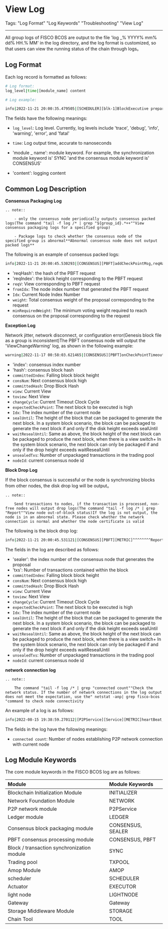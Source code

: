 # View Log

Tags: "Log Format" "Log Keywords" "Troubleshooting" "View Log"

----

All group logs of FISCO BCOS are output to the file 'log _% YYYY% mm% dd% HH.% MM' in the log directory, and the log format is customized, so that users can view the running status of the chain through logs。

## Log Format

Each log record is formatted as follows:

```bash
# Log format:
log_level|time|[module_name] content

# Log example:

info|2022-11-21 20:00:35.479505|[SCHEDULER][blk-1]BlockExecutive prepare: fillBlock end,txNum=1,cost=0,fetchNum=1
```

The fields have the following meanings:

- `log_level`: Log level. Currently, log levels include 'trace', 'debug', 'info', 'warning', 'error', and 'fatal'

- `time`: Log output time, accurate to nanoseconds

- 'module _ name': module keyword. For example, the synchronization module keyword is' SYNC 'and the consensus module keyword is' CONSENSUS'

- 'content': logging content


## Common Log Description

**Consensus Packaging Log**

```eval_rst
.. note::

    - only the consensus node periodically outputs consensus packed logs(The command "tail -f log /* | grep "${group_id}.*++""View consensus packaging logs for a specified group)

    - Package logs to check whether the consensus node of the specified group is abnormal**Abnormal consensus node does not output packed logs**
```

The following is an example of consensus packed logs:
```bash
info|2022-11-21 20:00:45.530293|[CONSENSUS][PBFT]addCheckPointMsg,reqHash=c2e031c8...,reqIndex=2,reqV=9,fromIdx=3,Idx=1,weight=4,minRequiredWeight=3
```
- 'reqHash': the hash of the PBFT request
- 'reqIndex': the block height corresponding to the PBFT request
- `reqV`:  View corresponding to PBFT request
- `fromIdx`: The node index number that generated the PBFT request
- `Idx`: Current Node Index Number
- `weight`: Total consensus weight of the proposal corresponding to the request
- `minRequiredWeight`: The minimum voting weight required to reach consensus on the proposal corresponding to the request


**Exception Log**

Network jitter, network disconnect, or configuration error(Genesis block file as a group is inconsistent)The PBFT consensus node will output the 'ViewChangeWarning' log, as shown in the following example:

```bash
warning|2022-11-17 00:58:03.621465|[CONSENSUS][PBFT]onCheckPointTimeout: resend the checkpoint message package,index=176432,hash=d411d77d...,committedIndex=176431,consNum=176432,committedHash=ecac3705...,view=1713,toView=1713,changeCycle=0,expectedCheckPoint=176433,Idx=0,unsealedTxs=168,sealUntil=176432,waitResealUntil=176431,nodeId=0318568d...
```
- 'index': consensus index number
- 'hash': consensus block hash
- `committedIndex`: Falling block block height
- `consNum`:  Next consensus block high
- `committedHash`: Drop Block Hash
- `view`: Current View
- `toview`:  Next View
- `changeCycle`: Current Timeout Clock Cycle
- `expectedCheckPoint`: The next block to be executed is high
- `Idx`: The index number of the current node
- `sealUntil`:  The height of the block that can be packaged to generate the next block. In a system block scenario, the block can be packaged to generate the next block if and only if the disk height exceeds sealUntil
- `waitResealUntil`: Same as above, the block height of the next block can be packaged to produce the next block, when there is a view switch+ In the system block scenario, the next block can only be packaged if and only if the drop height exceeds waitResealUntil
- `unsealedTxs`: Number of unpackaged transactions in the trading pool
- `nodeId`: current consensus node id


**Block Drop Log**

If the block consensus is successful or the node is synchronizing blocks from other nodes, the disk drop log will be output。

```eval_rst
.. note::

    Send transactions to nodes, if the transaction is processed, non-free nodes will output drop logs(The command "tail -f log /* | grep "Report""View node out-of-block status)If the log is not output, the node is in an abnormal state. Please check whether the network connection is normal and whether the node certificate is valid

```

The following is the block drop log:
```bash
info|2022-11-21 20:00:45.531121|[CONSENSUS][PBFT][METRIC]^^^^^^^^Report,sealer=3,txs=1,committedIndex=2,consNum=3,committedHash=c2e031c8...,view=9,toView=9,changeCycle=0,expectedCheckPoint=3,Idx=1,unsealedTxs=0,sealUntil=0,waitResealUntil=0,nodeId=8f69046f...
```

The fields in the log are described as follows:
- 'sealer': the index number of the consensus node that generates the proposal
- 'txs': Number of transactions contained within the block
- `committedIndex`: Falling block block height
- `consNum`:  Next consensus block high
- `committedHash`: Drop Block Hash
- `view`: Current View
- `toview`:  Next View
- `changeCycle`: Current Timeout Clock Cycle
- `expectedCheckPoint`: The next block to be executed is high
- `Idx`: The index number of the current node
- `sealUntil`:  The height of the block that can be packaged to generate the next block. In a system block scenario, the block can be packaged to generate the next block if and only if the disk height exceeds sealUntil
- `waitResealUntil`: Same as above, the block height of the next block can be packaged to produce the next block, when there is a view switch+ In the system block scenario, the next block can only be packaged if and only if the drop height exceeds waitResealUntil
- `unsealedTxs`: Number of unpackaged transactions in the trading pool
- `nodeId`: current consensus node id


**network connection log**

```eval_rst
.. note::

    The command "tail -f log /* | grep "connected count""Check the network status. If the number of network connections in the log output does not meet the expectation, use the" netstat -anp| grep fisco-bcos "command to check node connectivity
```

An example of a log is as follows:
```bash
info|2022-08-15 19:38:59.270112|[P2PService][Service][METRIC]heartBeat,connected count=3
```

The fields in the log have the following meanings:
- `connected count`: Number of nodes establishing P2P network connection with current node


## Log Module Keywords

The core module keywords in the FISCO BCOS log are as follows:

| Module| Module Keywords|
| :--- | :---- |
| Blockchain Initialization Module| INITIALIZER |
| Network Foundation Module| NETWORK |
| P2P network module| P2PService |
| Ledger module|LEDGER|
| Consensus block packaging module|CONSENSUS, SEALER|
| PBFT consensus processing module| CONSENSUS, PBFT|
| Block / transaction synchronization module|SYNC|
| Trading pool|TXPOOL|
| Amop Module| AMOP |
| scheduler| SCHEDULER |
| Actuator| EXECUTOR |
| light node|LIGHTNODE |
| Gateway|Gateway |
| Storage Middleware Module|STORAGE|
| Chain Tool|TOOL|